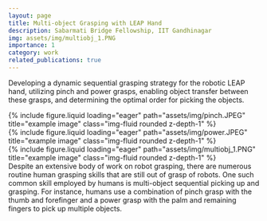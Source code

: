 ```yaml
---
layout: page
title: Multi-object Grasping with LEAP Hand
description: Sabarmati Bridge Fellowship, IIT Gandhinagar
img: assets/img/multiobj_1.PNG
importance: 1
category: work
related_publications: true
---
```


Developing a dynamic sequential grasping strategy for the robotic LEAP hand, utilizing pinch and power grasps, enabling object
transfer between these grasps, and determining the optimal order for picking the objects. 

<div class="row">
    <div class="col-sm mt-3 mt-md-0">
        {% include figure.liquid loading="eager" path="assets/img/pinch.JPEG" title="example image" class="img-fluid rounded z-depth-1" %}
    </div>
    <div class="col-sm mt-3 mt-md-0">
        {% include figure.liquid loading="eager" path="assets/img/power.JPEG" title="example image" class="img-fluid rounded z-depth-1" %}
    </div>
    <div class="col-sm mt-3 mt-md-0">
        {% include figure.liquid loading="eager" path="assets/img/multiobj_1.PNG" title="example image" class="img-fluid rounded z-depth-1" %}
    </div>
</div>
<div class="caption">
Despite an extensive body of work on robot grasping, there are numerous routine human grasping skills that are still out of grasp of robots. One such common skill employed by humans is multi-object sequential picking up and grasping. For instance, humans use a combination of pinch grasp with the thumb and forefinger and a power grasp with the palm and remaining fingers to pick up multiple objects.

